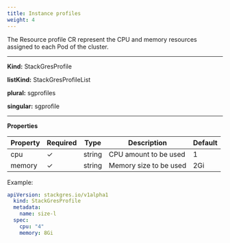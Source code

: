 ```yaml
---
title: Instance profiles
weight: 4
---
```


The Resource profile CR represent the CPU and memory resources assigned to each Pod of the cluster.

___
**Kind:** StackGresProfile

**listKind:** StackGresProfileList

**plural:** sgprofiles

**singular:** sgprofile
___

**Properties**

| Property | Required | Type | Description | Default |
|-----------|------|------|-------------|------|
| cpu | ✓ | string  | CPU amount to be used  | 1 |
| memory | ✓ | string  | Memory size to be used  | 2Gi |

Example:

```yaml
apiVersion: stackgres.io/v1alpha1
  kind: StackGresProfile
  metadata:
    name: size-l
  spec:
    cpu: "4"
    memory: 8Gi
```
